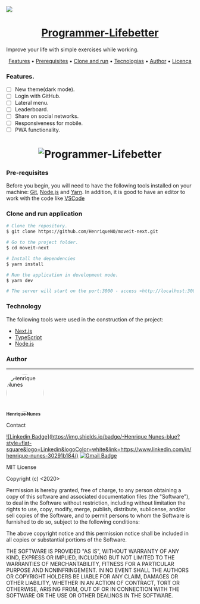 <img src="https://img.shields.io/static/v1?label=Blog&message=Programmer-Lifebetter&color=7159c1&?style=for-the-badge&logo=ghost"/>

<h1 align="center">
  <a href="https://programmer-lifebetter.vercel.app/">Programmer-Lifebetter</a>
</h1>
<p aling="center">Improve your life with simple exercises while working.</p>

<p align="center">
 <a href="#Features">Features</a> •
 <a href="#Prerequisites">Prerequisites</a> • 
 <a href="#Clone and run application">Clone and run</a> • 
 <a href="#Technology">Tecnologias</a> • 
 <a href="#Author">Author</a> •
 <a href="#licenc-a">Licença</a>
</p>

### Features.

- [ ] New theme(dark mode).
- [ ] Login with GitHub.
- [ ] Lateral menu.
- [ ] Leaderboard.
- [ ] Share on social networks.
- [ ] Responsiveness for mobile.
- [ ] PWA functionality.

<h1 align="center">
  <img alt="Programmer-Lifebetter" title="#Programmer-Lifebetter" src="/icons/favicon.png" />
</h1>

### Pre-requisites

 Before you begin, you will need to have the following tools installed on your machine:
[Git](https://git-scm.com), [Node.js](https://nodejs.org) and [Yarn](https://yarnpkg.com/getting-started).
In addition, it is good to have an editor to work with the code like [VSCode](https://code.visualstudio.com/)

### Clone and run application

```bash
# Clone the repository.
$ git clone https://github.com/HenriqueNO/moveit-next.git

# Go to the project folder.
$ cd moveit-next

# Install the dependencies
$ yarn install

# Run the application in development mode.
$ yarn dev

# The server will start on the port:3000 - access <http://localhost:3000>
```

### Technology


The following tools were used in the construction of the project:

- [Next.js](https://nextjs.org/)
- [TypeScript](https://www.typescriptlang.org/)
- [Node.js](https://nodejs.org/en/)


### Author
---

<a href="https://github.com/HenriqueNO">
 <img style="border-radius: 50%;" src="https://github.com/HenriqueNO.png" width="100px;" alt="Henrique Nunes"/>
 <br />
 <sub><b>Henrique Nunes</b></sub></a>

Contact

[![Linkedin Badge](https://img.shields.io/badge/-Henrique Nunes-blue?style=flat-square&logo=Linkedin&logoColor=white&link=https://www.linkedin.com/in/henrique-nunes-30291b184/)](https://www.linkedin.com/in/tgmarinho/) 
[![Gmail Badge](https://img.shields.io/badge/-henrique.nunes478@gmail.com-c14438?style=flat-square&logo=Gmail&logoColor=white&link=mailto:henrique.nunes478@gmail.com)](mailto:henrique.nunes478@gmail.com)


MIT License

Copyright (c) <2020> <Henrique Nunes>

Permission is hereby granted, free of charge, to any person obtaining a copy
of this software and associated documentation files (the "Software"), to deal
in the Software without restriction, including without limitation the rights
to use, copy, modify, merge, publish, distribute, sublicense, and/or sell
copies of the Software, and to permit persons to whom the Software is
furnished to do so, subject to the following conditions:

The above copyright notice and this permission notice shall be included in all
copies or substantial portions of the Software.

THE SOFTWARE IS PROVIDED "AS IS", WITHOUT WARRANTY OF ANY KIND, EXPRESS OR
IMPLIED, INCLUDING BUT NOT LIMITED TO THE WARRANTIES OF MERCHANTABILITY,
FITNESS FOR A PARTICULAR PURPOSE AND NONINFRINGEMENT. IN NO EVENT SHALL THE
AUTHORS OR COPYRIGHT HOLDERS BE LIABLE FOR ANY CLAIM, DAMAGES OR OTHER
LIABILITY, WHETHER IN AN ACTION OF CONTRACT, TORT OR OTHERWISE, ARISING FROM,
OUT OF OR IN CONNECTION WITH THE SOFTWARE OR THE USE OR OTHER DEALINGS IN THE
SOFTWARE.
